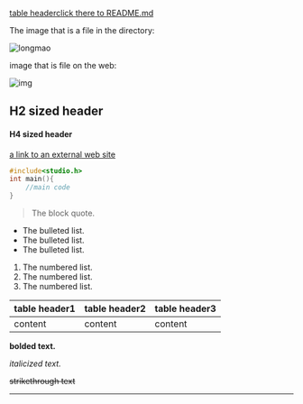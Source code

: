 [table headerclick there to README.md](./README.md)

The image that is a file in the directory:

![longmao](C:\Users\Administrator\Desktop\21180209-U1\longmao.jpg)

image that is file on the web:

![img](https://pics2.baidu.com/feed/71cf3bc79f3df8dc42e4dc6943604983451028e2.jpeg?token=8f43ec1d1263643d9753873d4d4f38fb&s=FC8A629140235AA400B94956030050F3)



## H2 sized header

#### H4 sized header



[a link to an external web site](https://www.baidu.com/)



```c++
#include<studio.h>
int main(){
    //main code
}
```



> The block quote.



- The bulleted list.
- The bulleted list.
- The bulleted list.



1. The numbered list.
2. The numbered list.
3. The numbered list.



| table header1 | table header2 | table header3 |
| ------------- | ------------- | ------------- |
| content       | content       | content       |



**bolded text.**

*italicized text.*

~~strikethrough text~~



***

